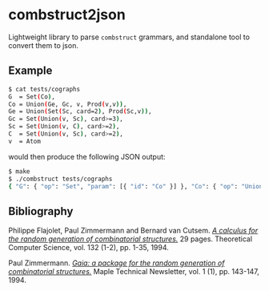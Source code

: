 # combstruct2json

Lightweight library to parse `combstruct` grammars, and standalone tool to convert them to json.

## Example

```bash
$ cat tests/cographs
G  = Set(Co),
Co = Union(Ge, Gc, v, Prod(v,v)),
Ge = Union(Set(Sc, card=2), Prod(Sc,v)),
Gc = Set(Union(v, Sc), card>=3),
Sc = Set(Union(v, C), card>=2),
C  = Set(Union(v, Sc), card>=2),
v  = Atom
```

would then produce the following JSON output:

```bash
$ make
$ ./combstruct tests/cographs
{ "G": { "op": "Set", "param": [{ "id": "Co" }] }, "Co": { "op": "Union", "param": [ { "id": "Ge" }, { "id": "Gc" }, { "id": "v" }, { "op": "Prod", "param": [ { "id": "v" }, { "id": "v" } ] } ] }, "Ge": { "op": "Union", "param": [ { "op": "Set", "param": [{ "id": "Sc" }], "restriction": "card = 2" }, { "op": "Prod", "param": [ { "id": "Sc" }, { "id": "v" } ] } ] }, "Gc": { "op": "Set", "param": [{ "op": "Union", "param": [ { "id": "v" }, { "id": "Sc" } ] }], "restriction": "card >= 3" }, "Sc": { "op": "Set", "param": [{ "op": "Union", "param": [ { "id": "v" }, { "id": "C" } ] }], "restriction": "card >= 2" }, "C": { "op": "Set", "param": [{ "op": "Union", "param": [ { "id": "v" }, { "id": "Sc" } ] }], "restriction": "card >= 2" }, "v": { "type": "unit", "unit": "Atom" }}
```

## Bibliography

Philippe Flajolet, Paul Zimmermann and  Bernard van Cutsem. [*A calculus for the random generation of combinatorial structures.*](http://algo.inria.fr/flajolet/Publications/RR-1830.pdf) 29 pages. Theoretical Computer Science, vol. 132 (1-2), pp. 1-35, 1994.

Paul Zimmermann. [*Gaia: a package for the random generation of combinatorial structures.*](http://plouffe.fr/simon/math/fpsac1993b.pdf#page=153) Maple Technical Newsletter, vol. 1 (1), pp. 143-147, 1994.

